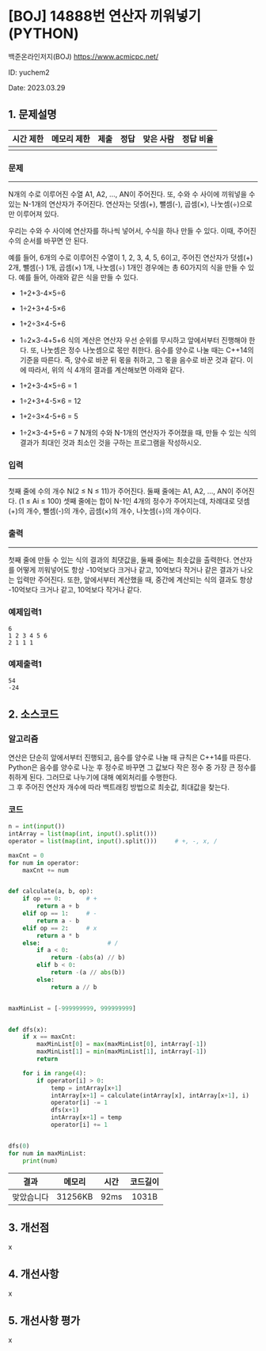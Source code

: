# [BOJ] 14888번 연산자 끼워넣기 (PYTHON)
백준온라인저지(BOJ) https://www.acmicpc.net/

ID: yuchem2

Date: 2023.03.29
## 1. 문제설명
| 시간 제한 | 메모리 제한 | 제출  | 정답 | 맞은 사람 | 정답 비율 |
| :---: | :---: | :---: | :---: | :---: | :---: |
|       |       |  | |  |  |

### 문제
---
N개의 수로 이루어진 수열 A1, A2, ..., AN이 주어진다. 또, 수와 수 사이에 끼워넣을 수 있는 N-1개의 연산자가 주어진다. 연산자는 덧셈(+), 뺄셈(-), 곱셈(×), 나눗셈(÷)으로만 이루어져 있다.

우리는 수와 수 사이에 연산자를 하나씩 넣어서, 수식을 하나 만들 수 있다. 이때, 주어진 수의 순서를 바꾸면 안 된다.

예를 들어, 6개의 수로 이루어진 수열이 1, 2, 3, 4, 5, 6이고, 주어진 연산자가 덧셈(+) 2개, 뺄셈(-) 1개, 곱셈(×) 1개, 나눗셈(÷) 1개인 경우에는 총 60가지의 식을 만들 수 있다. 예를 들어, 아래와 같은 식을 만들 수 있다.

+ 1+2+3-4×5÷6
+ 1÷2+3+4-5×6
+ 1+2÷3×4-5+6
+ 1÷2×3-4+5+6
식의 계산은 연산자 우선 순위를 무시하고 앞에서부터 진행해야 한다. 또, 나눗셈은 정수 나눗셈으로 몫만 취한다. 음수를 양수로 나눌 때는 C++14의 기준을 따른다. 즉, 양수로 바꾼 뒤 몫을 취하고, 그 몫을 음수로 바꾼 것과 같다. 이에 따라서, 위의 식 4개의 결과를 계산해보면 아래와 같다.

+ 1+2+3-4×5÷6 = 1
+ 1÷2+3+4-5×6 = 12
+ 1+2÷3×4-5+6 = 5
+ 1÷2×3-4+5+6 = 7
N개의 수와 N-1개의 연산자가 주어졌을 때, 만들 수 있는 식의 결과가 최대인 것과 최소인 것을 구하는 프로그램을 작성하시오.
### 입력
---
첫째 줄에 수의 개수 N(2 ≤ N ≤ 11)가 주어진다. 둘째 줄에는 A1, A2, ..., AN이 주어진다. (1 ≤ Ai ≤ 100) 셋째 줄에는 합이 N-1인 4개의 정수가 주어지는데, 차례대로 덧셈(+)의 개수, 뺄셈(-)의 개수, 곱셈(×)의 개수, 나눗셈(÷)의 개수이다. 
### 출력
---
첫째 줄에 만들 수 있는 식의 결과의 최댓값을, 둘째 줄에는 최솟값을 출력한다. 연산자를 어떻게 끼워넣어도 항상 -10억보다 크거나 같고, 10억보다 작거나 같은 결과가 나오는 입력만 주어진다. 또한, 앞에서부터 계산했을 때, 중간에 계산되는 식의 결과도 항상 -10억보다 크거나 같고, 10억보다 작거나 같다.
### 예제입력1
```
6
1 2 3 4 5 6
2 1 1 1
```
### 예제출력1
```
54
-24
```
## 2. 소스코드

### 알고리즘
연산은 단순히 앞에서부터 진행되고, 음수를 양수로 나눌 때 규칙은 C++14를 따른다.  
Python은 음수를 양수로 나눈 후 정수로 바꾸면 그 값보다 작은 정수 중 가장 큰 정수를 취하게 된다. 그러므로 나누기에 대해 예외처리를 수행한다.  
그 후 주어진 연산자 개수에 따라 백트래킹 방법으로 최솟값, 최대값을 찾는다. 

### 코드
```Python
n = int(input())
intArray = list(map(int, input().split()))
operator = list(map(int, input().split()))     # +, -, x, /

maxCnt = 0
for num in operator:
    maxCnt += num


def calculate(a, b, op):
    if op == 0:       # +
        return a + b
    elif op == 1:     # -
        return a - b
    elif op == 2:     # x
        return a * b
    else:                   # /
        if a < 0:
            return -(abs(a) // b)
        elif b < 0:
            return -(a // abs(b))
        else:
            return a // b


maxMinList = [-999999999, 999999999]


def dfs(x):
    if x == maxCnt:
        maxMinList[0] = max(maxMinList[0], intArray[-1])
        maxMinList[1] = min(maxMinList[1], intArray[-1])
        return

    for i in range(4):
        if operator[i] > 0:
            temp = intArray[x+1]
            intArray[x+1] = calculate(intArray[x], intArray[x+1], i)
            operator[i] -= 1
            dfs(x+1)
            intArray[x+1] = temp
            operator[i] += 1


dfs(0)
for num in maxMinList:
    print(num)
```
| 결과 | 메모리 | 시간 | 코드길이 |
|:---:|:-----: | :---: | :----: |
| 맞았습니다 | 31256KB | 92ms | 1031B |

## 3. 개선점
x
## 4. 개선사항
x
## 5. 개선사항 평가
x

